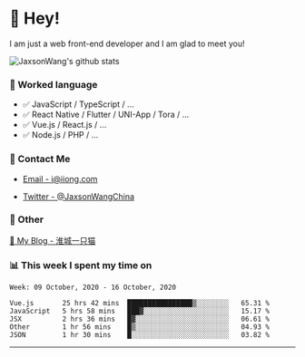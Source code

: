 # 👋 Hey!

I am just a web front-end developer and I am glad to meet you!

![JaxsonWang's github stats](https://github-readme-stats.vercel.app/api?username=JaxsonWang&&show_icons=true&&title_color=1abc9c&&icon_color=1abc9c)


### 📝 Worked language

- ✅ JavaScript / TypeScript / ...
- ✅ React Native / Flutter / UNI-App / Tora / ...
- ✅ Vue.js / React.js / ...
- ✅ Node.js / PHP / ...

### 📮 Contact Me

- [Email - i@iiong.com](mailto:i@iiong.com)

- [Twitter - @JaxsonWangChina](https://twitter.com/JaxsonWangChina)

### 🤪 Other

[📌 My Blog - 淮城一只猫](https://iiong.com)

### 📊 This week I spent my time on

<!--START_SECTION:waka-->
```text
Week: 09 October, 2020 - 16 October, 2020

Vue.js       25 hrs 42 mins  ████████████████▒░░░░░░░░   65.31 % 
JavaScript   5 hrs 58 mins   ███▓░░░░░░░░░░░░░░░░░░░░░   15.17 % 
JSX          2 hrs 36 mins   █▓░░░░░░░░░░░░░░░░░░░░░░░   06.61 % 
Other        1 hr 56 mins    █▒░░░░░░░░░░░░░░░░░░░░░░░   04.93 % 
JSON         1 hr 30 mins    █░░░░░░░░░░░░░░░░░░░░░░░░   03.82 % 
```
<!--END_SECTION:waka-->

---
